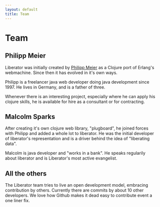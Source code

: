 ```yaml
---
layout: default
title: Team
---
```

# Team

## Philipp Meier

Liberator was initially created by
[Philipp Meier](http://philipp.meier.name) as a Clojure port of
Erlang's webmachine. Since then it has evolved in it's own ways.

Philipp is a freelancer java web developer doing java development
since 1997. He lives in Germany, and is a father of three. 

Whenever there is an interesting project, especially where he can apply
his clojure skills, he is available for hire as a consultant or for
contracting.

## Malcolm Sparks

After creating it's own clojure web library, "plugboard", he joined
forces with Philipp and added a whole lot to liberator. He was the
initial developer of liberator's representation and is a driver behind
the idea of "liberating data".

Malcolm is java developer and "works in a bank". He speaks regularily
about liberator and is Liberator's most active evangelist.

## All the others

The Liberator team tries to live an open development model, embracing
contribution by others. Currently there are commits by about 10 other
developers. We love how Github makes it dead easy to contribute event
a one liner fix.
